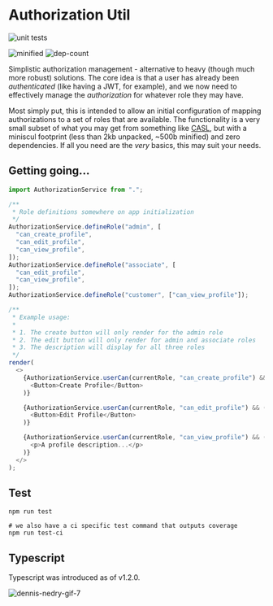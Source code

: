 # Authorization Util

![unit tests](https://github.com/PublicisSapient/authorization-util/actions/workflows/node.js.yml/badge.svg)

![minified](https://badgen.net/bundlephobia/min/@publicissapient/authorizationutil)
![dep-count](https://badgen.net/bundlephobia/dependency-count/@publicissapient/authorizationutil)

Simplistic authorization management - alternative to heavy (though much more robust) solutions. The core idea is that a user has already been _authenticated_ (like having a JWT, for example), and we now need to effectively manage the _authorization_ for whatever role they may have.

Most simply put, this is intended to allow an initial configuration of mapping authorizations to a set of roles that are available. The functionality is a very small subset of what you may get from something like [CASL](https://casl.js.org/v5/en/), but with a miniscul footprint (less than 2kb unpacked, ~500b minified) and zero dependencies. If all you need are the _very_ basics, this may suit your needs.

## Getting going...

```javascript
import AuthorizationService from ".";

/**
 * Role definitions somewhere on app initialization
 */
AuthorizationService.defineRole("admin", [
  "can_create_profile",
  "can_edit_profile",
  "can_view_profile",
]);
AuthorizationService.defineRole("associate", [
  "can_edit_profile",
  "can_view_profile",
]);
AuthorizationService.defineRole("customer", ["can_view_profile"]);

/**
 * Example usage:
 *
 * 1. The create button will only render for the admin role
 * 2. The edit button will only render for admin and associate roles
 * 3. The description will display for all three roles
 */
render(
  <>
    {AuthorizationService.userCan(currentRole, "can_create_profile") && (
      <Button>Create Profile</Button>
    )}

    {AuthorizationService.userCan(currentRole, "can_edit_profile") && (
      <Button>Edit Profile</Button>
    )}

    {AuthorizationService.userCan(currentRole, "can_view_profile") && (
      <p>A profile description...</p>
    )}
  </>
);
```

## Test

```shell
npm run test

# we also have a ci specific test command that outputs coverage
npm run test-ci
```

## Typescript

Typescript was introduced as of v1.2.0.

![dennis-nedry-gif-7](https://user-images.githubusercontent.com/2083532/175975750-8feff818-b610-41ba-ac5e-a39d9b28fc8f.gif)
